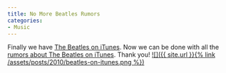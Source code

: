 ```yaml
---
title: No More Beatles Rumors
categories:
- Music
---
```


Finally we have [The Beatles on iTunes](http://www.apple.com/the-beatles/). Now we can be done with all the [rumors about The Beatles on iTunes](http://www.google.com/search?q=%2Brumor+beatles+on+itunes&hl=en&client=safari&rls=en&sa=X&ei=_qLiTN3kEIS-nAfcyvWDCg&ved=0CAkQpwU&source=lnt&tbs=cdr%3A1%2Ccd_min%3A%2Ccd_max%3A11%2F16%2F2010). Thank you!
[![]({{ site.url }}{% link /assets/posts/2010/beatles-on-itunes.png %})](http://thingelstad.com/s/no-more-beatles-rumors/beatles-on-itunes-png/img)
